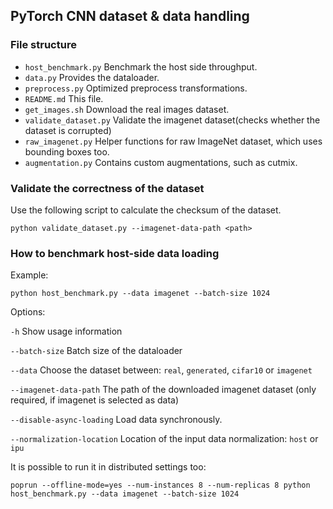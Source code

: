 PyTorch CNN dataset & data handling
---


### File structure

* `host_benchmark.py` Benchmark the host side throughput. 
* `data.py` Provides the dataloader.
* `preprocess.py` Optimized preprocess transformations.
* `README.md` This file.
* `get_images.sh` Download the real images dataset.
* `validate_dataset.py` Validate the imagenet dataset(checks whether the dataset is corrupted)
* `raw_imagenet.py` Helper functions for raw ImageNet dataset, which uses bounding boxes too.
* `augmentation.py` Contains custom augmentations, such as cutmix.

### Validate the correctness of the dataset

Use the following script to calculate the checksum of the dataset.
```
python validate_dataset.py --imagenet-data-path <path> 
```

### How to benchmark host-side data loading

Example:
```
python host_benchmark.py --data imagenet --batch-size 1024
```

Options:

`-h`                            Show usage information

`--batch-size`                  Batch size of the dataloader

`--data`                        Choose the dataset between: `real`, `generated`, `cifar10` or `imagenet`

`--imagenet-data-path`          The path of the downloaded imagenet dataset (only required, if imagenet is selected as data)

`--disable-async-loading`       Load data synchronously.

`--normalization-location`      Location of the input data normalization: `host` or `ipu`

It is possible to run it in distributed settings too:
```
poprun --offline-mode=yes --num-instances 8 --num-replicas 8 python host_benchmark.py --data imagenet --batch-size 1024
```
